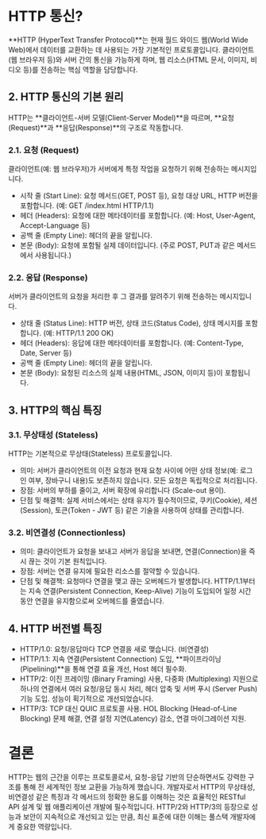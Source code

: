 # HTTP 통신?
**HTTP (HyperText Transfer Protocol)**는 현재 월드 와이드 웹(World Wide Web)에서 데이터를 교환하는 데 사용되는 가장 기본적인 프로토콜입니다. 클라이언트(웹 브라우저 등)와 서버 간의 통신을 가능하게 하며, 웹 리소스(HTML 문서, 이미지, 비디오 등)를 전송하는 핵심 역할을 담당합니다. 

## 2. HTTP 통신의 기본 원리
HTTP는 **클라이언트-서버 모델(Client-Server Model)**을 따르며, **요청(Request)**과 **응답(Response)**의 구조로 작동합니다.
### 2.1. 요청 (Request)
클라이언트(예: 웹 브라우저)가 서버에게 특정 작업을 요청하기 위해 전송하는 메시지입니다.
- 시작 줄 (Start Line): 요청 메서드(GET, POST 등), 요청 대상 URL, HTTP 버전을 포함합니다. (예: GET /index.html HTTP/1.1)
- 헤더 (Headers): 요청에 대한 메타데이터를 포함합니다. (예: Host, User-Agent, Accept-Language 등)
- 공백 줄 (Empty Line): 헤더의 끝을 알립니다.
- 본문 (Body): 요청에 포함될 실제 데이터입니다. (주로 POST, PUT과 같은 메서드에서 사용됩니다.)

### 2.2. 응답 (Response)
서버가 클라이언트의 요청을 처리한 후 그 결과를 알려주기 위해 전송하는 메시지입니다.
- 상태 줄 (Status Line): HTTP 버전, 상태 코드(Status Code), 상태 메시지를 포함합니다. (예: HTTP/1.1 200 OK)
- 헤더 (Headers): 응답에 대한 메타데이터를 포함합니다. (예: Content-Type, Date, Server 등)
- 공백 줄 (Empty Line): 헤더의 끝을 알립니다.
- 본문 (Body): 요청된 리소스의 실제 내용(HTML, JSON, 이미지 등)이 포함됩니다.

## 3. HTTP의 핵심 특징
### 3.1. 무상태성 (Stateless)
HTTP는 기본적으로 무상태(Stateless) 프로토콜입니다.
- 의미: 서버가 클라이언트의 이전 요청과 현재 요청 사이에 어떤 상태 정보(예: 로그인 여부, 장바구니 내용)도 보존하지 않습니다. 모든 요청은 독립적으로 처리됩니다.
- 장점: 서버의 부하를 줄이고, 서버 확장에 유리합니다 (Scale-out 용이).
- 단점 및 해결책: 실제 서비스에서는 상태 유지가 필수적이므로, 쿠키(Cookie), 세션(Session), 토큰(Token - JWT 등) 같은 기술을 사용하여 상태를 관리합니다.

### 3.2. 비연결성 (Connectionless)
- 의미: 클라이언트가 요청을 보내고 서버가 응답을 보내면, 연결(Connection)을 즉시 끊는 것이 기본 원칙입니다.
- 장점: 서버는 연결 유지에 필요한 리소스를 절약할 수 있습니다.
- 단점 및 해결책: 요청마다 연결을 맺고 끊는 오버헤드가 발생합니다. HTTP/1.1부터는 지속 연결(Persistent Connection, Keep-Alive) 기능이 도입되어 일정 시간 동안 연결을 유지함으로써 오버헤드를 줄였습니다.

## 4. HTTP 버전별 특징
- HTTP/1.0: 요청/응답마다 TCP 연결을 새로 맺습니다. (비연결성)
- HTTP/1.1: 지속 연결(Persistent Connection) 도입, **파이프라이닝(Pipelining)**을 통해 연결 효율 개선, Host 헤더 필수화.
- HTTP/2: 이진 프레이밍 (Binary Framing) 사용, 다중화 (Multiplexing) 지원으로 하나의 연결에서 여러 요청/응답 동시 처리, 헤더 압축 및 서버 푸시 (Server Push) 기능 도입. 성능이 획기적으로 개선되었습니다.
- HTTP/3: TCP 대신 QUIC 프로토콜 사용. HOL Blocking (Head-of-Line Blocking) 문제 해결, 연결 설정 지연(Latency) 감소, 연결 마이그레이션 지원.

# 결론
HTTP는 웹의 근간을 이루는 프로토콜로서, 요청-응답 기반의 단순하면서도 강력한 구조를 통해 전 세계적인 정보 교환을 가능하게 했습니다. 개발자로서 HTTP의 무상태성, 비연결성 같은 특징과 각 메서드의 정확한 용도를 이해하는 것은 효율적인 RESTful API 설계 및 웹 애플리케이션 개발에 필수적입니다. HTTP/2와 HTTP/3의 등장으로 성능과 보안이 지속적으로 개선되고 있는 만큼, 최신 표준에 대한 이해는 풀스택 개발자에게 중요한 역량입니다.
